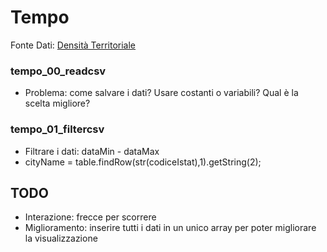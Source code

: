 # Tempo
Fonte Dati: [Densità Territoriale](http://dati.veneto.it/dataset/densita-territoriale-1990-2014)

### tempo_00_readcsv
* Problema: come salvare i dati? Usare costanti o variabili? Qual è la scelta migliore?

### tempo_01_filtercsv
* Filtrare i dati: dataMin - dataMax
* cityName = table.findRow(str(codiceIstat),1).getString(2);

## TODO
* Interazione: frecce per scorrere
* Miglioramento: inserire tutti i dati in un unico array per poter migliorare la visualizzazione
